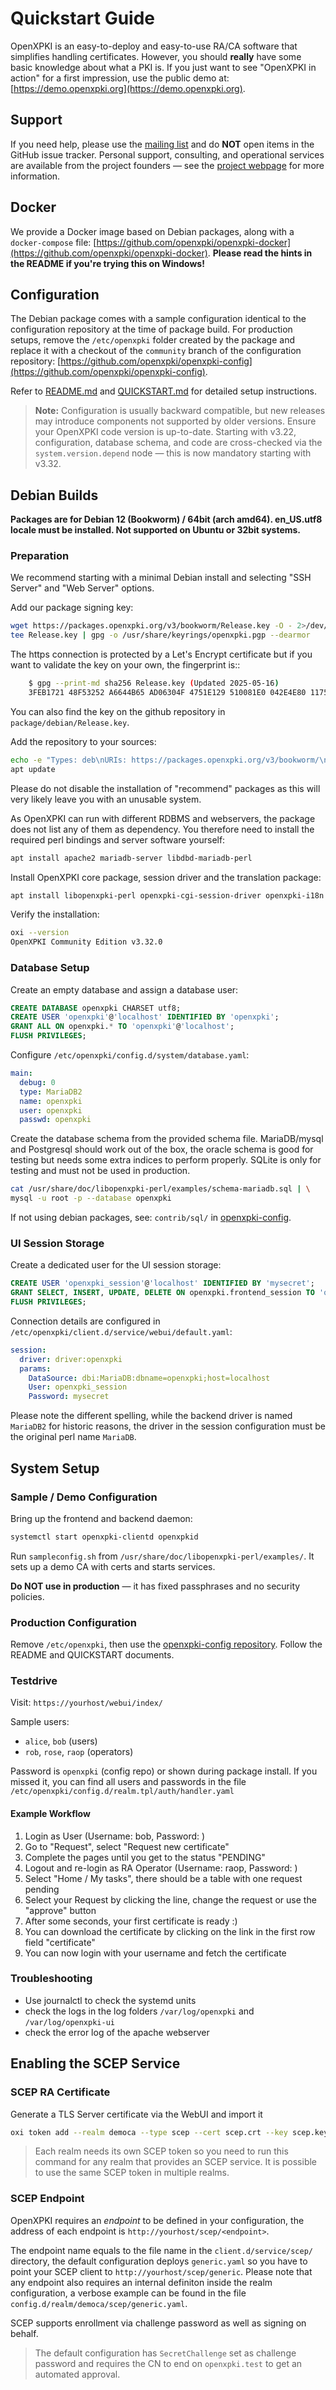 # Quickstart Guide

OpenXPKI is an easy-to-deploy and easy-to-use RA/CA software that simplifies handling certificates. However, you should **really** have some basic knowledge about what a PKI is. If you just want to see "OpenXPKI in action" for a first impression, use the public demo at: [https://demo.openxpki.org](https://demo.openxpki.org).

## Support

If you need help, please use the [mailing list](https://lists.sourceforge.net/lists/listinfo/openxpki-users) and do **NOT** open items in the GitHub issue tracker. Personal support, consulting, and operational services are available from the project founders — see the [project webpage](https://www.openxpki.org/#resources) for more information.

## Docker

We provide a Docker image based on Debian packages, along with a `docker-compose` file: [https://github.com/openxpki/openxpki-docker](https://github.com/openxpki/openxpki-docker).
**Please read the hints in the README if you're trying this on Windows!**

## Configuration

The Debian package comes with a sample configuration identical to the configuration repository at the time of package build. For production setups, remove the `/etc/openxpki` folder created by the package and replace it with a checkout of the `community` branch of the configuration repository: [https://github.com/openxpki/openxpki-config](https://github.com/openxpki/openxpki-config).

Refer to [README.md](https://github.com/openxpki/openxpki-config/blob/community/README.md) and [QUICKSTART.md](https://github.com/openxpki/openxpki-config/blob/community/QUICKSTART.md) for detailed setup instructions.

> **Note:** Configuration is usually backward compatible, but new releases may introduce components not supported by older versions. Ensure your OpenXPKI code version is up-to-date. Starting with v3.22, configuration, database schema, and code are cross-checked via the `system.version.depend` node — this is now mandatory starting with v3.32.

## Debian Builds

**Packages are for Debian 12 (Bookworm) / 64bit (arch amd64). en\_US.utf8 locale must be installed. Not supported on Ubuntu or 32bit systems.**

### Preparation

We recommend starting with a minimal Debian install and selecting "SSH Server" and "Web Server" options.

Add our package signing key:

```bash
wget https://packages.openxpki.org/v3/bookworm/Release.key -O - 2>/dev/null | \
tee Release.key | gpg -o /usr/share/keyrings/openxpki.pgp --dearmor
```

The https connection is protected by a Let's Encrypt certificate but
if you want to validate the key on your own, the fingerprint is::

```bash
    $ gpg --print-md sha256 Release.key (Updated 2025-05-16)
    3FEB1721 48F53252 A6644B65 AD06304F 4751E129 510081E0 042E4E80 1175E3F8
```

You can also find the key on the github repository in `package/debian/Release.key`.

Add the repository to your sources:

```bash
echo -e "Types: deb\nURIs: https://packages.openxpki.org/v3/bookworm/\nSuites: bookworm\nComponents: release\nSigned-By: /usr/share/keyrings/openxpki.pgp" > /etc/apt/sources.list.d/openxpki.sources
apt update
```

Please do not disable the installation of "recommend" packages as this will very
likely leave you with an unusable system.

As OpenXPKI can run with different RDBMS and webservers, the package does not list
any of them as dependency. You therefore need to install the required perl bindings
and server software yourself:

```bash
apt install apache2 mariadb-server libdbd-mariadb-perl
```

Install OpenXPKI core package, session driver and the translation package:

```bash
apt install libopenxpki-perl openxpki-cgi-session-driver openxpki-i18n
```

Verify the installation:

```bash
oxi --version
OpenXPKI Community Edition v3.32.0
```

### Database Setup

Create an empty database and assign a database user:

```sql
CREATE DATABASE openxpki CHARSET utf8;
CREATE USER 'openxpki'@'localhost' IDENTIFIED BY 'openxpki';
GRANT ALL ON openxpki.* TO 'openxpki'@'localhost';
FLUSH PRIVILEGES;
```

Configure `/etc/openxpki/config.d/system/database.yaml`:

```yaml
main:
  debug: 0
  type: MariaDB2
  name: openxpki
  user: openxpki
  passwd: openxpki
```

Create the database schema from the provided schema file. MariaDB/mysql and
Postgresql should work out of the box, the oracle schema is good for testing
but needs some extra indices to perform properly. SQLite is only for testing
and must not be used in production.

```bash
cat /usr/share/doc/libopenxpki-perl/examples/schema-mariadb.sql | \
mysql -u root -p --database openxpki
```

If not using debian packages, see: `contrib/sql/` in [openxpki-config](https://github.com/openxpki/openxpki-config).

### UI Session Storage

Create a dedicated user for the UI session storage:

```sql
CREATE USER 'openxpki_session'@'localhost' IDENTIFIED BY 'mysecret';
GRANT SELECT, INSERT, UPDATE, DELETE ON openxpki.frontend_session TO 'openxpki_session'@'localhost';
FLUSH PRIVILEGES;
```

Connection details are configured in `/etc/openxpki/client.d/service/webui/default.yaml`:

```yaml
session:
  driver: driver:openxpki
  params:
    DataSource: dbi:MariaDB:dbname=openxpki;host=localhost
    User: openxpki_session
    Password: mysecret
```

Please note the different spelling, while the backend driver is named `MariaDB2`
for historic reasons, the driver in the session configuration must be the original
perl name `MariaDB`.

## System Setup

### Sample / Demo Configuration

Bring up the frontend and backend daemon:

```bash
systemctl start openxpki-clientd openxpkid
```

Run `sampleconfig.sh` from `/usr/share/doc/libopenxpki-perl/examples/`. It sets up a demo CA with certs and starts services.

**Do NOT use in production** — it has fixed passphrases and no security policies.

### Production Configuration

Remove `/etc/openxpki`, then use the [openxpki-config repository](https://github.com/openxpki/openxpki-config). Follow the README and QUICKSTART documents.

### Testdrive

Visit: `https://yourhost/webui/index/`

Sample users:

* `alice`, `bob` (users)
* `rob`, `rose`, `raop` (operators)

Password is `openxpki` (config repo) or shown during package install. If you missed it, you can find all users and passwords in the file `/etc/openxpki/config.d/realm.tpl/auth/handler.yaml`

#### Example Workflow

1. Login as User (Username: bob, Password: <see above>)
2. Go to "Request", select "Request new certificate"
3. Complete the pages until you get to the status "PENDING"
4. Logout and re-login as RA Operator (Username: raop, Password: <see above> )
5. Select "Home / My tasks", there should be a table with one request pending
6. Select your Request by clicking the line, change the request or use the "approve" button
7. After some seconds, your first certificate is ready :)
8. You can download the certificate by clicking on the link in the first row field "certificate"
9. You can now login with your username and fetch the certificate

### Troubleshooting

* Use journalctl to check the systemd units
* check the logs in the log folders `/var/log/openxpki` and `/var/log/openxpki-ui`
* check the error log of the apache webserver

## Enabling the SCEP Service

### SCEP RA Certificate

Generate a TLS Server certificate via the WebUI and import it

```bash
oxi token add --realm democa --type scep --cert scep.crt --key scep.key
```

> Each realm needs its own SCEP token so you need to run this command
for any realm that provides an SCEP service. It is possible to use the same
SCEP token in multiple realms.

### SCEP Endpoint

OpenXPKI requires an *endpoint* to be defined in your configuration, the
address of each endpoint is `http://yourhost/scep/<endpoint>`.

The endpoint name equals to the file name in the `client.d/service/scep/`
directory, the default configuration deploys `generic.yaml` so you have to
point your SCEP client to `http://yourhost/scep/generic`. Please note that
any endpoint also requires an internal definiton inside the realm configuration,
a verbose example can be found in the file ``config.d/realm/democa/scep/generic.yaml``.

SCEP supports enrollment via challenge password as well as signing on behalf.

> The default configuration has `SecretChallenge` set as challenge password and requires the CN to end on `openxpki.test` to get an automated approval.
